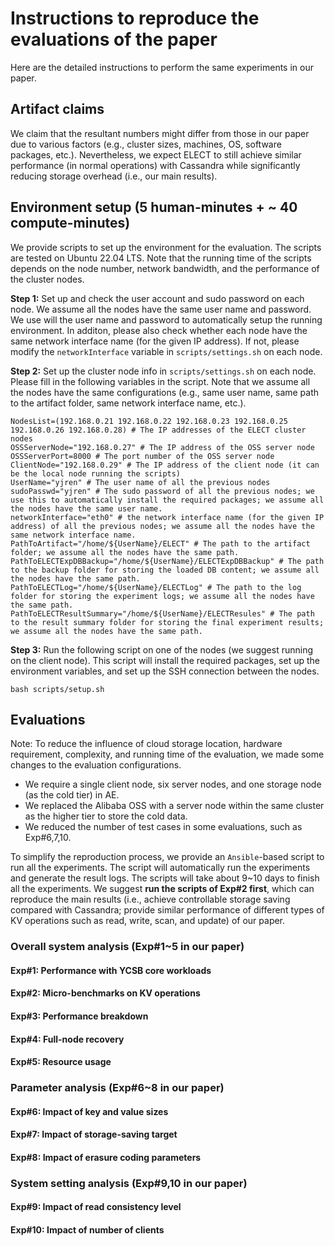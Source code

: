 # Instructions to reproduce the evaluations of the paper

Here are the detailed instructions to perform the same experiments in our paper.

## Artifact claims

We claim that the resultant numbers might differ from those in our paper due to various factors (e.g., cluster sizes, machines, OS, software packages, etc.). Nevertheless, we expect ELECT to still achieve similar performance (in normal operations) with Cassandra while significantly reducing storage overhead (i.e., our main results).

## Environment setup (5 human-minutes + ~ 40 compute-minutes)

We provide scripts to set up the environment for the evaluation. The scripts are tested on Ubuntu 22.04 LTS. Note that the running time of the scripts depends on the node number, network bandwidth, and the performance of the cluster nodes.

**Step 1:** Set up and check the user account and sudo password on each node. We assume all the nodes have the same user name and password. We use will the user name and password to automatically setup the running environment. In additon, please also check whether each node have the same network interface name (for the given IP address). If not, please modify the `networkInterface` variable in `scripts/settings.sh` on each node.

**Step 2:** Set up the cluster node info in `scripts/settings.sh` on each node. Please fill in the following variables in the script. Note that we assume all the nodes have the same configurations (e.g., same user name, same path to the artifact folder, same network interface name, etc.).

```shell
NodesList=(192.168.0.21 192.168.0.22 192.168.0.23 192.168.0.25 192.168.0.26 192.168.0.28) # The IP addresses of the ELECT cluster nodes
OSSServerNode="192.168.0.27" # The IP address of the OSS server node
OSSServerPort=8000 # The port number of the OSS server node
ClientNode="192.168.0.29" # The IP address of the client node (it can be the local node running the scripts)
UserName="yjren" # The user name of all the previous nodes
sudoPasswd="yjren" # The sudo password of all the previous nodes; we use this to automatically install the required packages; we assume all the nodes have the same user name.
networkInterface="eth0" # the network interface name (for the given IP address) of all the previous nodes; we assume all the nodes have the same network interface name.
PathToArtifact="/home/${UserName}/ELECT" # The path to the artifact folder; we assume all the nodes have the same path.
PathToELECTExpDBBackup="/home/${UserName}/ELECTExpDBBackup" # The path to the backup folder for storing the loaded DB content; we assume all the nodes have the same path.
PathToELECTLog="/home/${UserName}/ELECTLog" # The path to the log folder for storing the experiment logs; we assume all the nodes have the same path.
PathToELECTResultSummary="/home/${UserName}/ELECTResules" # The path to the result summary folder for storing the final experiment results; we assume all the nodes have the same path. 
```

**Step 3:** Run the following script on one of the nodes (we suggest running on the client node). This script will install the required packages, set up the environment variables, and set up the SSH connection between the nodes.

```shell
bash scripts/setup.sh
```

## Evaluations

Note: To reduce the influence of cloud storage location, hardware requirement, complexity, and running time of the evaluation, we made some changes to the evaluation configurations.

* We require a single client node, six server nodes, and one storage node (as the cold tier) in AE.
* We replaced the Alibaba OSS with a server node within the same cluster as the higher tier to store the cold data.
* We reduced the number of test cases in some evaluations, such as Exp#6,7,10.

To simplify the reproduction process, we provide an `Ansible`-based script to run all the experiments. The script will automatically run the experiments and generate the result logs. The scripts will take about 9~10 days to finish all the experiments. We suggest **run the scripts of Exp#2 first**, which can reproduce the main results (i.e., achieve controllable storage saving compared with Cassandra; provide similar performance of different types of KV operations such as read, write, scan, and update) of our paper.

### Overall system analysis (Exp#1~5 in our paper)

#### Exp#1: Performance with YCSB core workloads

#### Exp#2: Micro-benchmarks on KV operations

#### Exp#3: Performance breakdown

#### Exp#4: Full-node recovery

#### Exp#5: Resource usage

### Parameter analysis (Exp#6~8 in our paper)

#### Exp#6: Impact of key and value sizes

#### Exp#7: Impact of storage-saving target

#### Exp#8: Impact of erasure coding parameters

### System setting analysis (Exp#9,10 in our paper)

#### Exp#9: Impact of read consistency level

#### Exp#10: Impact of number of clients